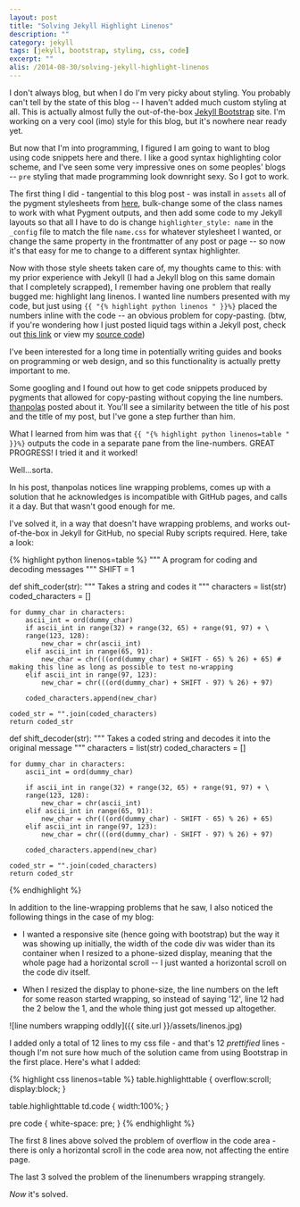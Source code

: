 ```yaml
---
layout: post
title: "Solving Jekyll Highlight Linenos"
description: ""
category: jekyll
tags: [jekyll, bootstrap, styling, css, code]
excerpt: ""
alis: /2014-08-30/solving-jekyll-highlight-linenos
---
```

I don't always blog, but when I do I'm very picky about styling. You probably can't tell by the state of this blog -- I haven't added much custom styling at all. This is actually almost fully the out-of-the-box [Jekyll Bootstrap](http://jekyllbootstrap.com/) site. I'm working on a very cool (imo) style for this blog, but it's nowhere near ready yet.

But now that I'm into programming, I figured I am going to want to blog using code snippets here and there. I like a good syntax highlighting color scheme, and I've seen some very impressive ones on some peoples' blogs -- `pre` styling that made programming look downright sexy. So I got to work.

The first thing I did - tangential to this blog post - was install in `assets` all of the pygment stylesheets from [here](http://richleland.github.io/pygments-css/), bulk-change some of the class names to work with what Pygment outputs, and then add some code to my Jekyll layouts so that all I have to do is change `highlighter_style: name` in the `_config` file to match the file `name.css` for whatever stylesheet I wanted, or change the same property in the frontmatter of any post or page -- so now it's that easy for me to change to a different syntax highlighter.

Now with those style sheets taken care of, my thoughts came to this: with my prior experience with Jekyll (I had a Jekyll blog on this same domain that I completely scrapped), I remember having one problem that really bugged me: highlight lang linenos. I wanted line numbers presented with my code, but just using `{{ "{% highlight python linenos " }}%}` placed the numbers inline with the code -- an obvious problem for copy-pasting. (btw, if you're wondering how I just posted liquid tags within a Jekyll post, check out [this link](http://stackoverflow.com/questions/3426182/how-to-escape-liquid-template-tags) or view my [source code](https://github.com/flannelJesus/flannelJesus.github.io))

I've been interested for a long time in potentially writing guides and books on programming or web design, and so this functionality is actually pretty important to me.

Some googling and I found out how to get code snippets produced by pygments that allowed for copy-pasting without copying the line numbers. [thanpolas](http://thanpol.as/jekyll/jekyll-code-highlight-and-line-numbers-problem-solved/) posted about it. You'll see a similarity between the title of his post and the title of my post, but I've gone a step further than him.

What I learned from him was that `{{ "{% highlight python linenos=table " }}%}` outputs the code in a separate pane from the line-numbers. GREAT PROGRESS! I tried it and it worked! 

Well...sorta.

In his post, thanpolas notices line wrapping problems, comes up with a solution that he acknowledges is incompatible with GitHub pages, and calls it a day. But that wasn't good enough for me.

I've solved it, in a way that doesn't have wrapping problems, and works out-of-the-box in Jekyll for GitHub, no special Ruby scripts required. Here, take a look:

{% highlight python linenos=table %}
"""
A program for coding and decoding messages
"""
SHIFT = 1

def shift_coder(str):
	"""
	Takes a string and codes it
	"""
	characters = list(str)
	coded_characters = []
	
	for dummy_char in characters:
		ascii_int = ord(dummy_char)
		if ascii_int in range(32) + range(32, 65) + range(91, 97) + \
		range(123, 128):
			new_char = chr(ascii_int)
		elif ascii_int in range(65, 91):
			new_char = chr(((ord(dummy_char) + SHIFT - 65) % 26) + 65) # making this line as long as possible to test no-wrapping
		elif ascii_int in range(97, 123):
			new_char = chr(((ord(dummy_char) + SHIFT - 97) % 26) + 97)
			
		coded_characters.append(new_char)
		
	coded_str = "".join(coded_characters)
	return coded_str

def shift_decoder(str):
	"""
	Takes a coded string and decodes it into the original message
	"""
	characters = list(str)
	coded_characters = []
	
	for dummy_char in characters:
		ascii_int = ord(dummy_char)
		
		if ascii_int in range(32) + range(32, 65) + range(91, 97) + \
		range(123, 128):
			new_char = chr(ascii_int)
		elif ascii_int in range(65, 91):
			new_char = chr(((ord(dummy_char) - SHIFT - 65) % 26) + 65)
		elif ascii_int in range(97, 123):
			new_char = chr(((ord(dummy_char) - SHIFT - 97) % 26) + 97)
			
		coded_characters.append(new_char)
		
	coded_str = "".join(coded_characters)
	return coded_str

{% endhighlight %}

In addition to the line-wrapping problems that he saw, I also noticed the following things in the case of my blog:

* I wanted a responsive site (hence going with bootstrap) but the way it was showing up initially, the width of the code div was wider than its container when I resized to a phone-sized display, meaning that the whole page had a horizontal scroll -- I just wanted a horizontal scroll on the code div itself.

* When I resized the display to phone-size, the line numbers on the left for some reason started wrapping, so instead of saying '12', line 12 had the 2 below the 1, and the whole thing just got messed up altogether.

![line numbers wrapping oddly]({{ site.url }}/assets/linenos.jpg)

I added only a total of 12 lines to my css file - and that's 12 *prettified* lines - though I'm not sure how much of the solution came from using Bootstrap in the first place. Here's what I added:

{% highlight css linenos=table %}
table.highlighttable {
  overflow:scroll;
  display:block;
}

table.highlighttable td.code {
  width:100%;
}

pre code {
  white-space: pre;
}
{% endhighlight %}

The first 8 lines above solved the problem of overflow in the code area - there is only a horizontal scroll in the code area now, not affecting the entire page. 

The last 3 solved the problem of the linenumbers wrapping strangely.

*Now* it's solved.

